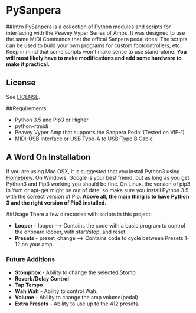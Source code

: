 # PySanpera

##Intro
PySanpera is a collection of Python modules and scripts for interfacing with the Peavey Vyper Series of Amps. It was designed to use the same MIDI Commands that the offical Sanpera pedal does! The scripts can be used to build your own programs for custom footcontrollers, etc. Keep in mind that some scripts won't make sense to use stand-alone. **You will most likely have to make modifications and add some hardware to make it practical.** 

## License 
See [LICENSE](https://github.com/AgentSpyname/PySanpera/blob/master/LICENSE). 

##Requirements
* Python 3.5 and Pip3 or Higher
* python-rtmidi
* Peavey Vyper Amp that supports the Sanpera Pedal (Tested on VIP-1)
* MIDI-USB Interface or USB Type-A to USB-Type B Cable


## A Word On Installation
If you are using Mac OSX, it is suggested that you install Python3 using [Homebrew](http://www.brew.sh). On Windows, Google is your best friend, but as long as you get Python3 and Pip3 working you should be fine. On Linux. the version of pip3 in Yum or apt-get might be out of date, so make sure you install Python 3.5 with the correct version of Pip. **Above all, the main thing is to have Python 3 and the right version of Pip3 installed.**


##Usage
There a few directories with scripts in this project:

 - **Looper** - looper --> Contains the code with a basic program to control the onboard looper, with start/stop, and reset. 
 - **Presets** - preset_change --> Contains code to cycle between Presets 1-12 on your amp. 

### Future Additions

 - **Stompbox** - Ability to change the selected Stomp
 - **Reverb/Delay Control**
 - **Tap Tempo**
 - **Wah Wah** - Ability to control Wah. 
 - **Volume** - Ability to change the amp volume(pedal)
 - **Extra Presets** - Ability to use up to the 412 presets. 

